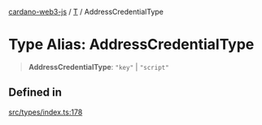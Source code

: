 [cardano-web3-js](../../../index.md) / [T](../index.md) / AddressCredentialType

# Type Alias: AddressCredentialType

> **AddressCredentialType**: `"key"` \| `"script"`

## Defined in

[src/types/index.ts:178](https://github.com/xray-network/cardano-web3-js/blob/0efa60054f9e70c553f4bc789b93f1afba32576f/src/types/index.ts#L178)
